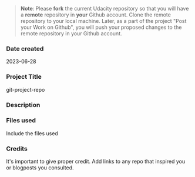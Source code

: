 >**Note**: Please **fork** the current Udacity repository so that you will have a **remote** repository in **your** Github account. Clone the remote repository to your local machine. Later, as a part of the project "Post your Work on Github", you will push your proposed changes to the remote repository in your Github account.

### Date created
2023-06-28

### Project Title
git-project-repo

### Description


### Files used
Include the files used

### Credits
It's important to give proper credit. Add links to any repo that inspired you or blogposts you consulted.


